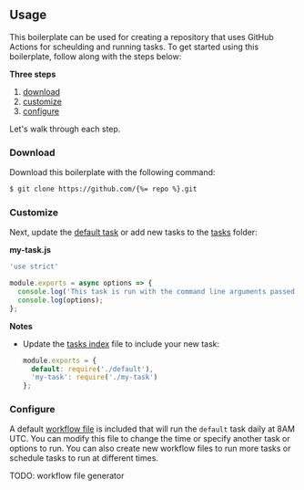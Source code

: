 ## Usage

This boilerplate can be used for creating a repository that uses GitHub Actions for scheulding and running tasks.
To get started using this boilerplate, follow along with the steps below:

**Three steps**

1. [download](#download)
1. [customize](#customize)
1. [configure](#configure)

Let's walk through each step.

### Download

Download this boilerplate with the following command:

```sh
$ git clone https://github.com/{%= repo %}.git
```

### Customize

Next, update the [default task](./lib/tasks/default.js) or add new tasks to the [tasks](./lib/tasks) folder:

**my-task.js**

```js
'use strict'

module.exports = async options => {
  console.log('This task is run with the command line arguments passed in as an `options` object.');
  console.log(options);
};
```

**Notes**

- Update the [tasks index](./lib/tasks/index.js) file to include your new task:
  ```js
  module.exports = {
    default: require('./default'),
    'my-task': require('./my-task')
  };
  ```

### Configure

A default [workflow file](.github/workflows/main.yml) is included that will run the `default` task daily at 8AM UTC.
You can modify this file to change the time or specify another task or options to run.
You can also create new workflow files to run more tasks or schedule tasks to run at different times.

TODO: workflow file generator
